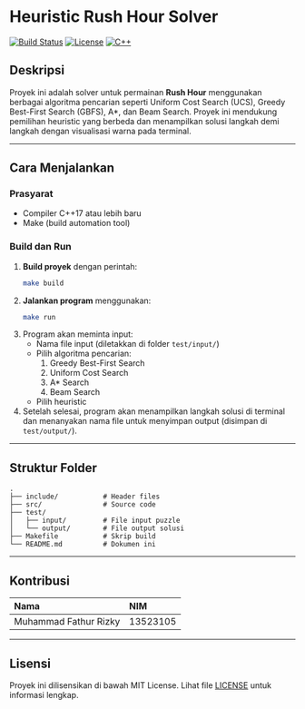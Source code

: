 # Heuristic Rush Hour Solver

[![Build Status](https://img.shields.io/badge/build-passing-brightgreen)](https://github.com/username/rush-hour-solver)
[![License](https://img.shields.io/badge/license-MIT-blue)](LICENSE)
[![C++](https://img.shields.io/badge/language-C++17-blue)](https://isocpp.org/)

## Deskripsi
Proyek ini adalah solver untuk permainan **Rush Hour** menggunakan berbagai algoritma pencarian seperti Uniform Cost Search (UCS), Greedy Best-First Search (GBFS), A*, dan Beam Search. Proyek ini mendukung pemilihan heuristic yang berbeda dan menampilkan solusi langkah demi langkah dengan visualisasi warna pada terminal.

---

## Cara Menjalankan

### Prasyarat
- Compiler C++17 atau lebih baru
- Make (build automation tool)

### Build dan Run
1.  **Build proyek** dengan perintah:
    ```bash
    make build
    ```
2.  **Jalankan program** menggunakan:
    ```bash
    make run
    ```
3.  Program akan meminta input:
    -   Nama file input (diletakkan di folder `test/input/`)
    -   Pilih algoritma pencarian:
        1.  Greedy Best-First Search
        2.  Uniform Cost Search
        3.  A* Search
        4.  Beam Search
    -   Pilih heuristic
4.  Setelah selesai, program akan menampilkan langkah solusi di terminal dan menanyakan nama file untuk menyimpan output (disimpan di `test/output/`).

---

## Struktur Folder
```
.
├── include/           # Header files
├── src/               # Source code
├── test/
│   ├── input/         # File input puzzle
│   └── output/        # File output solusi
├── Makefile           # Skrip build
└── README.md          # Dokumen ini
```

---

## Kontribusi
| Nama                | NIM         |
| :------------------ | :---------- |
| Muhammad Fathur Rizky | 13523105 |

---

## Lisensi
Proyek ini dilisensikan di bawah MIT License. Lihat file [LICENSE](LICENSE) untuk informasi lengkap.